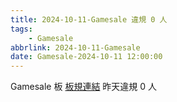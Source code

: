 ```yaml
---
title: 2024-10-11-Gamesale 違規 0 人
tags:
    - Gamesale
abbrlink: 2024-10-11-Gamesale
date: Gamesale-2024-10-11 12:00:00
---
```

Gamesale 板 [板規連結](https://www.ptt.cc/bbs/Gossiping/M.1637425085.A.07D.html)
昨天違規 0 人
